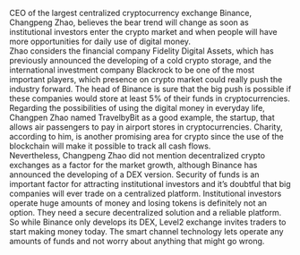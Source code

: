 CEO of the largest centralized cryptocurrency exchange Binance, Changpeng Zhao, believes the bear trend will change as soon as institutional investors enter the crypto market and when people will have more opportunities for daily use of digital money.<br>
Zhao considers the financial company Fidelity Digital Assets, which has previously announced the developing of a cold crypto storage, and the international investment company Blackrock to be one of the most important players, which presence on crypto market could really push the industry forward. The head of Binance is sure that the big push is possible if these companies would store at least 5% of their funds in cryptocurrencies.<br>
Regarding the possibilities of using the digital money in everyday life, Changpen Zhao named TravelbyBit as a good example, the startup, that allows air passengers to pay in airport stores in cryptocurrencies. Charity, according to him, is another promising area for crypto since the use of the blockchain will make it possible to track all cash flows.<br>
Nevertheless, Changpeng Zhao did not mention decentralized crypto exchanges as a factor for the market growth, although Binance has announced the developing of a DEX version. Security of funds is an important factor for attracting institutional investors and it’s doubtful that big companies will ever trade on a centralized platform. Institutional investors operate huge amounts of money and losing tokens is definitely not an option. They need a secure decentralized solution and a reliable platform. So while Binance only develops its DEX, Level2 exchange invites traders to start making money today. The smart channel technology lets operate any amounts of funds and not worry about anything that might go wrong.
